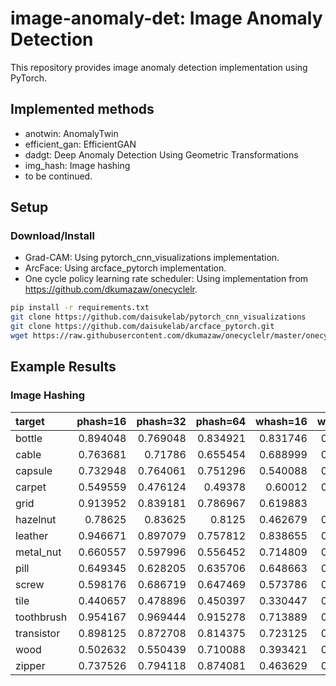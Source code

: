 # image-anomaly-det: Image Anomaly Detection

This repository provides image anomaly detection implementation using PyTorch.

## Implemented methods

- anotwin: AnomalyTwin
- efficient_gan: EfficientGAN
- dadgt: Deep Anomaly Detection Using Geometric Transformations
- img_hash: Image hashing
- to be continued.

## Setup

### Download/Install

- Grad-CAM: Using pytorch_cnn_visualizations implementation.
- ArcFace: Using arcface_pytorch implementation.
- One cycle policy learning rate scheduler: Using implementation from https://github.com/dkumazaw/onecyclelr.

```sh
pip install -r requirements.txt
git clone https://github.com/daisukelab/pytorch_cnn_visualizations
git clone https://github.com/daisukelab/arcface_pytorch.git
wget https://raw.githubusercontent.com/dkumazaw/onecyclelr/master/onecyclelr.py
```

## Example Results

### Image Hashing

| target     |   phash=16 |   phash=32 |   phash=64 |   whash=16 |   whash=32 |
|:-----------|-----------:|-----------:|-----------:|-----------:|-----------:|
| bottle     |   0.894048 |   0.769048 |   0.834921 |   0.831746 |   0.835714 |
| cable      |   0.763681 |   0.71786  |   0.655454 |   0.688999 |   0.756747 |
| capsule    |   0.732948 |   0.764061 |   0.751296 |   0.540088 |   0.713801 |
| carpet     |   0.549559 |   0.476124 |   0.49378  |   0.60012  |   0.461276 |
| grid       |   0.913952 |   0.839181 |   0.786967 |   0.619883 |   0.56391  |
| hazelnut   |   0.78625  |   0.83625  |   0.8125   |   0.462679 |   0.530714 |
| leather    |   0.946671 |   0.897079 |   0.757812 |   0.838655 |   0.793648 |
| metal_nut  |   0.660557 |   0.597996 |   0.556452 |   0.714809 |   0.782014 |
| pill       |   0.649345 |   0.628205 |   0.635706 |   0.648663 |   0.854883 |
| screw      |   0.598176 |   0.686719 |   0.647469 |   0.573786 |   0.605759 |
| tile       |   0.440657 |   0.478896 |   0.450397 |   0.330447 |   0.308983 |
| toothbrush |   0.954167 |   0.969444 |   0.915278 |   0.713889 |   0.806944 |
| transistor |   0.898125 |   0.872708 |   0.814375 |   0.723125 |   0.743958 |
| wood       |   0.502632 |   0.550439 |   0.710088 |   0.393421 |   0.321053 |
| zipper     |   0.737526 |   0.794118 |   0.874081 |   0.463629 |   0.419118 |
